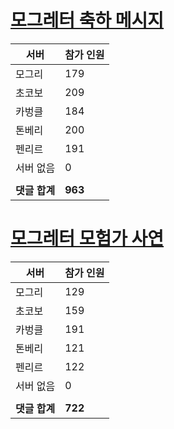 # [모그레터 축하 메시지](./Event250701_v7_2_10th_moogleletter0.md)

|서버|참가 인원|
|-|-|
|모그리|179|
|초코보|209|
|카벙클|184|
|톤베리|200|
|펜리르|191|
|서버 없음|0|
|||
|**댓글 합계**|**963**|


# [모그레터 모험가 사연](./Event250701_v7_2_10th_moogleletter1.md)

|서버|참가 인원|
|-|-|
|모그리|129|
|초코보|159|
|카벙클|191|
|톤베리|121|
|펜리르|122|
|서버 없음|0|
|||
|**댓글 합계**|**722**|


